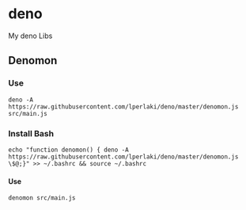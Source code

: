 # deno
My deno Libs


## Denomon

### Use

`deno -A https://raw.githubusercontent.com/lperlaki/deno/master/denomon.js src/main.js`

### Install Bash

`echo "function denomon() { deno -A https://raw.githubusercontent.com/lperlaki/deno/master/denomon.js \$@;}" >> ~/.bashrc && source ~/.bashrc`

#### Use

`denomon src/main.js`
